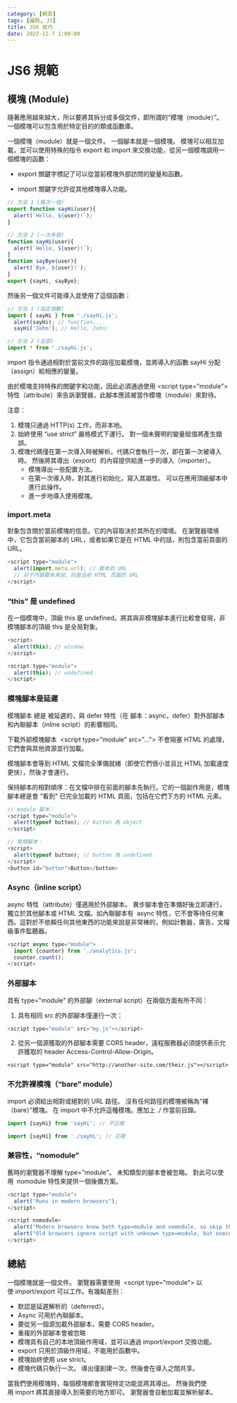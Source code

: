 ```yaml
---
category: [網頁]
tags: [編程, JS]
title: JS6 技巧
date: 2022-11-7 1:00:00
---
```


<style>
  table {
    width: 100%
    }
  td {
    vertical-align: center;
    text-align: center;
  }
  table.inputT{
    margin: 10px;
    width: auto;
    margin-left: auto;
    margin-right: auto;
    border: none;
  }
  input{
    text-align: center;
    padding: 0px 10px;
  }
</style>


# JS6 規範


## 模塊 (Module)

隨著應用越來越大，所以要將其拆分成多個文件，即所謂的“模塊（module）”。 一個模塊可以包含用於特定目的的類或函數庫。


一個模塊（module）就是一個文件。 一個腳本就是一個模塊。 模塊可以相互加載，並可以使用特殊的指令 export 和 import 來交換功能，從另一個模塊調用一個模塊的函數：

 - export 關鍵字標記了可以從當前模塊外部訪問的變量和函數。

 - import 關鍵字允許從其他模塊導入功能。


```js
// 方法 1 (每次一個)
export function sayHi(user){
  alert(`Hello, ${user}!`); 
}

// 方法 2 (一次多個)
function sayHi(user){
  alert(`Hello, ${user}!`); 
}
function sayBye(user){
  alert(`Bye, ${user}!`); 
}
export {sayHi, sayBye};
```

然後另一個文件可能導入並使用了這個函數：


```js
// 方法 1 (指定個數)
import { sayHi } from './sayHi.js';
  alert(sayHi); // function...
  sayHi('John'); // Hello, John!

// 方法 2 (全部)
import * from './sayHi.js';
```

import 指令通過相對於當前文件的路徑加載模塊，並將導入的函數 sayHi 分配（assign）給相應的變量。


由於模塊支持特殊的關鍵字和功能，因此必須通過使用 \<script type="module"\> 特性（attribute）來告訴瀏覽器，此腳本應該被當作模塊（module）來對待。

注意：
 1. 模塊只通過 HTTP(s) 工作，而非本地。
 2. 始終使用 “use strict” 嚴格模式下運行。 對一個未聲明的變量賦值將產生錯誤。
 3. 模塊代碼僅在第一次導入時被解析。代碼只會執行一次，即在第一次被導入時。 然後將其導出（export）的內容提供給進一步的導入（importer）。
    - 模塊導出一些配置方法。
    - 在第一次導入時，對其進行初始化，寫入其屬性。 可以在應用頂級腳本中進行此操作。
    - 進一步地導入使用模塊。


### import.meta 

對象包含關於當前模塊的信息。它的內容取決於其所在的環境。 在瀏覽器環境中，它包含當前腳本的 URL，或者如果它是在 HTML 中的話，則包含當前頁面的 URL。


```js
<script type="module">
  alert(import.meta.url); // 脚本的 URL
  // 对于内联脚本来说，则是当前 HTML 页面的 URL
</script>
```

### “this” 是 undefined

在一個模塊中，頂級 this 是 undefined。將其與非模塊腳本進行比較會發現，非模塊腳本的頂級 this 是全局對象。

```js
<script>
  alert(this); // window
</script>

<script type="module">
  alert(this); // undefined
</script>
```

### 模塊腳本是延遲

模塊腳本 總是 被延遲的，與 defer 特性（在 腳本：async，defer）對外部腳本和內聯腳本（inline script）的影響相同。

下載外部模塊腳本  \<script type="module" src="..."\> 不會阻塞 HTML 的處理，它們會與其他資源並行加載。

模塊腳本會等到 HTML 文檔完全準備就緒（即使它們很小並且比 HTML 加載速度更快），然後才會運行。

保持腳本的相對順序：在文檔中排在前面的腳本先執行。它的一個副作用是，模塊腳本總是會 “看到” 已完全加載的 HTML 頁面，包括在它們下方的 HTML 元素。

```js
// module 腳本：
<script type="module">
  alert(typeof button); // button 為 object
</script>

// 常規腳本： 
<script>
  alert(typeof button); // button 為 undefined
</script> 
<button id="button">Button</button>
```

### Async（inline script）

async 特性（attribute）僅適用於外部腳本。 異步腳本會在準備好後立即運行，獨立於其他腳本或 HTML 文檔。如內聯腳本有  async 特性，它不會等待任何東西。這對於不依賴任何其他東西的功能來說是非常棒的，例如計數器，廣告，文檔級事件監聽器。


```js
<script async type="module">
  import {counter} from './analytics.js';
  counter.count();
</script>
```

### 外部腳本

具有 type="module" 的外部腳（external script）在兩個方面有所不同：

 1. 具有相同 src 的外部腳本僅運行一次：

```js
<script type="module" src="my.js"></script>
```

 2. 從另一個源獲取的外部腳本需要 CORS header，遠程服務器必須提供表示允許獲取的 header Access-Control-Allow-Origin。


```
<script type="module" src="http://another-site.com/their.js"></script>
```

### 不允許裸模塊（“bare” module）

import 必須給出相對或絕對的 URL 路徑。 沒有任何路徑的模塊被稱為“裸（bare）”模塊。 在 import 中不允許這種模塊。應加上 ./ 作當前目錄。


```js
import {sayHi} from 'sayHi'; // 不正確

import {sayHi} from './sayHi'; // 正確
```

### 兼容性，“nomodule”

舊時的瀏覽器不理解 type="module"。 未知類型的腳本會被忽略。 對此可以使用  nomodule 特性來提供一個後備方案。


```js
<script type="module">
  alert("Runs in modern browsers");
</script>

<script nomodule>
  alert("Modern browsers know both type=module and nomodule, so skip this")
  alert("Old browsers ignore script with unknown type=module, but execute this.");
</script>
```

## 總結

一個模塊就是一個文件。 瀏覽器需要使用  \<script type="module"\> 以使 import/export 可以工作。有幾點差別：

 - 默認是延遲解析的（deferred）。
 - Async 可用於內聯腳本。
 - 要從另一個源加載外部腳本，需要 CORS header。
 - 重複的外部腳本會被忽略
 - 模塊具有自己的本地頂級作用域，並可以通過 import/export 交換功能。
 - export 只用於頂級作用域，不能用於函數中。
 - 模塊始終使用 use strict。
 - 模塊代碼只執行一次。 導出僅創建一次，然後會在導入之間共享。

當我們使用模塊時，每個模塊都會實現特定功能並將其導出。 然後我們使用 import 將其直接導入到需要的地方即可。 瀏覽器會自動加載並解析腳本。






